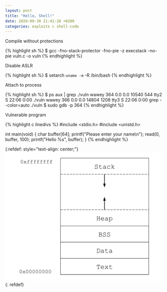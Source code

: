 ```yaml
---
layout: post
title: "Hello, Shell!"
date: 2020-09-30 21:41:28 +0200
categories: exploits c shell-code 
---
```


Compile without protections

{% highlight sh %}
$ gcc -fno-stack-protector -fno-pie -z execstack -no-pie vuln.c -o vuln
{% endhighlight %}

Disable ASLR

{% highlight sh %}
$ setarch `uname -m` -R /bin/bash
{% endhighlight %}

Attach to process

{% highlight sh %}
$ ps aux | grep ./vuln
wawey      364  0.0  0.0  10540   544 tty2     S    22:06   0:00 ./vuln
wawey      366  0.0  0.0  14804  1208 tty3     S    22:06   0:00 grep --color=auto ./vuln
$ sudo gdb -p 364
{% endhighlight %}

Vulnerable program

{% highlight c linedivs %}
#include <stdio.h>
#include <unistd.h>

int main(void) {
    char buffer[64];
    printf("Please enter your name\n");
    read(0, buffer, 100);
    printf("Hello %s", buffer);
}
{% endhighlight %}

{:refdef: style="text-align: center;"}
![Virtual adress space](/assets/posts/2020-10-30-hello-shell/virtual-address-space.png)
{: refdef}